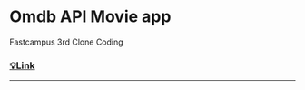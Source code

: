 # Omdb API Movie app
Fastcampus 3rd Clone Coding

### [💡Link](https://vanilla-js-movie-app-zeta.vercel.app/#/)

---
